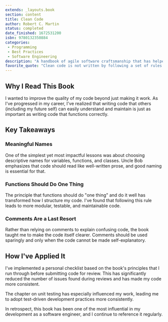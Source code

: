 ```yaml
---
extends: _layouts.book
section: content
title: Clean Code
author: Robert C. Martin
status: completed
date_finished: 1672531200
isbn: 9780132350884
categories:
 - Programming
 - Best Practices
 - Software Engineering
description: "A handbook of agile software craftsmanship that has helped countless programmers write cleaner, more maintainable code."
favorite_quote: "Clean code is not written by following a set of rules. You don't become a software craftsman by learning a list of heuristics. Professionalism and craftsmanship come from values that drive disciplines."
---
```


## Why I Read This Book

I wanted to improve the quality of my code beyond just making it work. As I've progressed in my career, I've realized
that writing code that others (including my future self) can easily understand and maintain is just as important as
writing code that functions correctly.

## Key Takeaways

### Meaningful Names

One of the simplest yet most impactful lessons was about choosing descriptive names for variables, functions, and
classes. Uncle Bob emphasizes that code should read like well-written prose, and good naming is essential for that.

### Functions Should Do One Thing

The principle that functions should do "one thing" and do it well has transformed how I structure my code. I've found
that following this rule leads to more modular, testable, and maintainable code.

### Comments Are a Last Resort

Rather than relying on comments to explain confusing code, the book taught me to make the code itself clearer. Comments
should be used sparingly and only when the code cannot be made self-explanatory.

## How I've Applied It

I've implemented a personal checklist based on the book's principles that I run through before submitting code for
review. This has significantly reduced the number of issues found during reviews and has made my code more consistent.

The chapter on unit testing has especially influenced my work, leading me to adopt test-driven development practices
more consistently.

In retrospect, this book has been one of the most influential in my development as a software engineer, and I continue
to reference it regularly. 